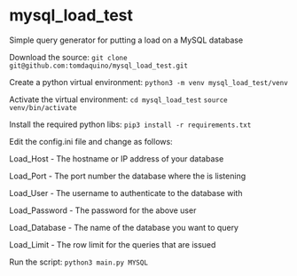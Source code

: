 # mysql_load_test
Simple query generator for putting a load on a MySQL database

Download the source:
`git clone git@github.com:tomdaquino/mysql_load_test.git`

Create a python virtual environment:
`python3 -m venv mysql_load_test/venv`

Activate the virtual environment:
`cd mysql_load_test`
`source venv/bin/activate`

Install the required python libs:
`pip3 install -r requirements.txt`

Edit the config.ini file and change as follows:

Load_Host - The hostname or IP address of your database

Load_Port - The port number the database where the is listening

Load_User - The username to authenticate to the database with

Load_Password - The password for the above user

Load_Database - The name of the database you want to query

Load_Limit - The row limit for the queries that are issued

Run the script:
`python3 main.py MYSQL`
